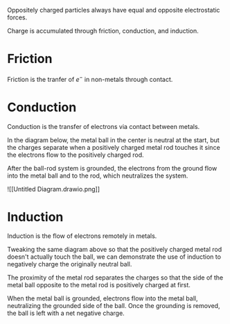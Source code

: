 Oppositely charged particles always have equal and opposite electrostatic forces. 

Charge is accumulated through friction, conduction, and induction.

# Friction

Friction is the tranfer of $e^{-}$ in non-metals through contact.

# Conduction

Conduction is the transfer of electrons via contact between metals. 

In the diagram below, the metal ball in the center is neutral at the start, but the charges separate when a positively charged metal rod touches it since the electrons flow to the positively charged rod. 

After the ball-rod system is grounded, the electrons from the ground flow into the metal ball and to the rod, which neutralizes the system.

![[Untitled Diagram.drawio.png]]

# Induction

Induction is the flow of electrons remotely in metals. 

Tweaking the same diagram above so that the positively charged metal rod doesn't actually touch the ball, we can demonstrate the use of induction to negatively charge the originally neutral ball.

The proximity of the metal rod separates the charges so that the side of the metal ball opposite to the metal rod is positively charged at first.

When the metal ball is grounded, electrons flow into the metal ball, neutralizing the grounded side of the ball. Once the grounding is removed, the ball is left with a net negative charge.